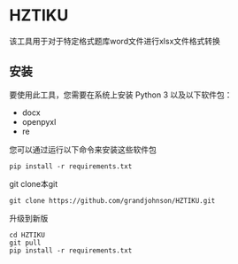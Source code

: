 # HZTIKU
该工具用于对于特定格式题库word文件进行xlsx文件格式转换
## 安装

要使用此工具，您需要在系统上安装 Python 3 以及以下软件包：

- docx
- openpyxl
- re

您可以通过运行以下命令来安装这些软件包
```
pip install -r requirements.txt
```

git clone本git

```
git clone https://github.com/grandjohnson/HZTIKU.git
```
升级到新版
```
cd HZTIKU
git pull
pip install -r requirements.txt
```
